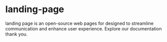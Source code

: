 # landing-page
landing page is an open-source web pages for designed to streamline communication and enhance user experience.  Explore our documentation thank you.
